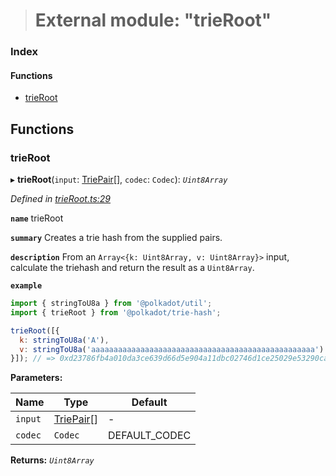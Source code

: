 > # External module: "trieRoot"

### Index

#### Functions

* [trieRoot](_trieroot_.md#trieroot)

## Functions

###  trieRoot

▸ **trieRoot**(`input`: [TriePair](../interfaces/_types_.triepair.md)[], `codec`: `Codec`): *`Uint8Array`*

*Defined in [trieRoot.ts:29](https://github.com/polkadot-js/common/blob/df8c103/packages/trie-hash/src/trieRoot.ts#L29)*

**`name`** trieRoot

**`summary`** Creates a trie hash from the supplied pairs.

**`description`** 
From an `Array<{k: Uint8Array, v: Uint8Array}>` input, calculate the triehash and return the result as a `Uint8Array`.

**`example`** 
<BR>

```javascript
import { stringToU8a } from '@polkadot/util';
import { trieRoot } from '@polkadot/trie-hash';

trieRoot([{
  k: stringToU8a('A'),
  v: stringToU8a('aaaaaaaaaaaaaaaaaaaaaaaaaaaaaaaaaaaaaaaaaaaaaaaaaa')
}]); // => 0xd23786fb4a010da3ce639d66d5e904a11dbc02746d1ce25029e53290cabf28ab
```

**Parameters:**

Name | Type | Default |
------ | ------ | ------ |
`input` | [TriePair](../interfaces/_types_.triepair.md)[] | - |
`codec` | `Codec` |  DEFAULT_CODEC |

**Returns:** *`Uint8Array`*